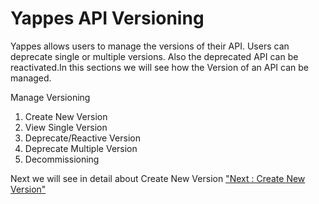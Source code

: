 Yappes API Versioning
=====================

Yappes allows users to manage the versions of their API. Users can
deprecate single or multiple versions. Also the deprecated API can be
reactivated.In this sections we will see how the Version of an API can
be managed.

Manage Versioning

1.  Create New Version
2.  View Single Version
3.  Deprecate/Reactive Version
4.  Deprecate Multiple Version
5.  Decommissioning

Next we will see in detail about Create New Version ["Next : Create New
Version"](create_versions.md)
